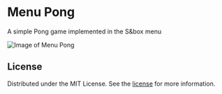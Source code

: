 # Menu Pong
A simple Pong game implemented in the S&box menu

![Image of Menu Pong](https://github.com/peter-r-g/Sbox-MenuPong/assets/11802285/1b815186-2201-4d9e-831e-6f1d1e8730c5)

## License
Distributed under the MIT License. See the [license](https://github.com/peter-r-g/Sbox-MenuPong/blob/master/LICENSE.md) for more information.
